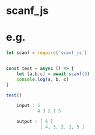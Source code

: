 # scanf_js


# e.g.
```js
let scanf = require('scanf_js')


const test = async () => {
    let [a,b,c] = await scanf(3)
    console.log(a, b, c)
}

test()
```

```powershell
    input : 5
            4 3 2 1 5

    output : [ 5 ]
             [ 4, 3, 2, 1, 5 ]
```